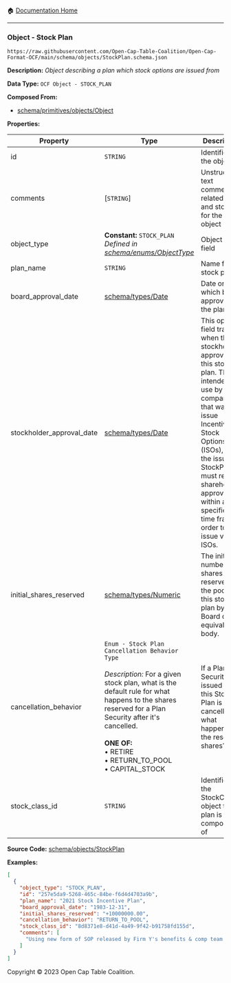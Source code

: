 :house: [Documentation Home](../../../README.md)

---

### Object - Stock Plan

`https://raw.githubusercontent.com/Open-Cap-Table-Coalition/Open-Cap-Format-OCF/main/schema/objects/StockPlan.schema.json`

**Description:** _Object describing a plan which stock options are issued from_

**Data Type:** `OCF Object - STOCK_PLAN`

**Composed From:**

- [schema/primitives/objects/Object](../primitives/objects/Object.md)

**Properties:**

| Property                  | Type                                                                                                                                                                                                                                                                                                   | Description                                                                                                                                                                                                                                                                                   | Required   |
| ------------------------- | ------------------------------------------------------------------------------------------------------------------------------------------------------------------------------------------------------------------------------------------------------------------------------------------------------ | --------------------------------------------------------------------------------------------------------------------------------------------------------------------------------------------------------------------------------------------------------------------------------------------- | ---------- |
| id                        | `STRING`                                                                                                                                                                                                                                                                                               | Identifier for the object                                                                                                                                                                                                                                                                     | `REQUIRED` |
| comments                  | [`STRING`]                                                                                                                                                                                                                                                                                             | Unstructured text comments related to and stored for the object                                                                                                                                                                                                                               | -          |
| object_type               | **Constant:** `STOCK_PLAN`</br>_Defined in [schema/enums/ObjectType](../enums/ObjectType.md)_                                                                                                                                                                                                          | Object type field                                                                                                                                                                                                                                                                             | `REQUIRED` |
| plan_name                 | `STRING`                                                                                                                                                                                                                                                                                               | Name for the stock plan                                                                                                                                                                                                                                                                       | `REQUIRED` |
| board_approval_date       | [schema/types/Date](../types/Date.md)                                                                                                                                                                                                                                                                  | Date on which board approved the plan                                                                                                                                                                                                                                                         | -          |
| stockholder_approval_date | [schema/types/Date](../types/Date.md)                                                                                                                                                                                                                                                                  | This optional field tracks when the stockholders approved this stock plan. This is intended for use by US companies that want to issue Incentive Stock Options (ISOs), as the issuing StockPlan must receive shareholder approval within a specified time frame in order to issue valid ISOs. | -          |
| initial_shares_reserved   | [schema/types/Numeric](../types/Numeric.md)                                                                                                                                                                                                                                                            | The initial number of shares reserved in the pool for this stock plan by the Board or equivalent body.                                                                                                                                                                                        | `REQUIRED` |
| cancellation_behavior     | `Enum - Stock Plan Cancellation Behavior Type`</br></br>_Description:_ For a given stock plan, what is the default rule for what happens to the shares reserved for a Plan Security after it's cancelled.</br></br>**ONE OF:** </br>&bull; RETIRE </br>&bull; RETURN_TO_POOL </br>&bull; CAPITAL_STOCK | If a Plan Security issued under this Stock Plan is cancelled, what happens to the reserved shares?.                                                                                                                                                                                           | `REQUIRED` |
| stock_class_id            | `STRING`                                                                                                                                                                                                                                                                                               | Identifier of the StockClass object this plan is composed of                                                                                                                                                                                                                                  | `REQUIRED` |

**Source Code:** [schema/objects/StockPlan](../../../../schema/objects/StockPlan.schema.json)

**Examples:**

```json
[
  {
    "object_type": "STOCK_PLAN",
    "id": "257e5da9-5268-465c-84be-f6d4d4703a9b",
    "plan_name": "2021 Stock Incentive Plan",
    "board_approval_date": "1983-12-31",
    "initial_shares_reserved": "+10000000.00",
    "cancellation_behavior": "RETURN_TO_POOL",
    "stock_class_id": "8d8371e8-d41d-4a49-9f42-b91758fd155d",
    "comments": [
      "Using new form of SOP released by Firm Y's benefits & comp team on 10/10/2021."
    ]
  }
]
```

Copyright © 2023 Open Cap Table Coalition.
